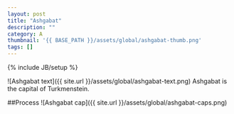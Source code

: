 ```yaml
---
layout: post
title: "Ashgabat"
description: ""
category: A
thumbnail: '{{ BASE_PATH }}/assets/global/ashgabat-thumb.png'
tags: []
---
```

{% include JB/setup %}

![Ashgabat text]({{ site.url }}/assets/global/ashgabat-text.png)
Ashgabat is the capital of Turkmenstein.

##Process
![Ashgabat cap]({{ site.url }}/assets/global/ashgabat-caps.png)